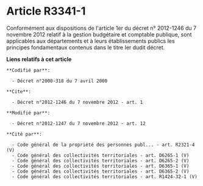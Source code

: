 # Article R3341-1

Conformément aux dispositions de                     l'article 1er du décret n° 2012-1246 du 7 novembre 2012 relatif à la
gestion budgétaire et comptable publique, sont applicables aux départements et à leurs établissements publics les principes
fondamentaux contenus dans le titre Ier  dudit décret.

**Liens relatifs à cet article**

	**Codifié par**:

	  - Décret n°2000-318 du 7 avril 2000

	**Cite**:

	  - Décret n°2012-1246 du 7 novembre 2012 - art. 1

	**Modifié par**:

	  - Décret n°2012-1247 du 7 novembre 2012 - art. 12

	**Cité par**:

	  - Code général de la propriété des personnes publ... - art. R2321-4 (V)
	  - Code général des collectivités territoriales - art. D6265-1 (V)
	  - Code général des collectivités territoriales - art. D6265-2 (V)
	  - Code général des collectivités territoriales - art. D6365-1 (V)
	  - Code général des collectivités territoriales - art. D6365-2 (V)
	  - Code général des collectivités territoriales - art. R1424-32-1 (V)
